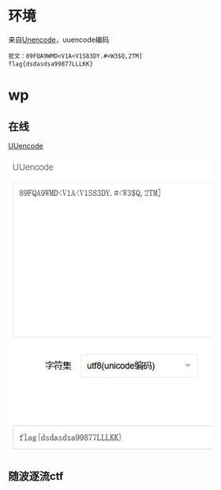 # 环境

来自[Unencode]()，uuencode编码

```
密文：89FQA9WMD<V1A<V1S83DY.#<W3$Q,2TM]
flag{dsdasdsa99877LLLKK}
```

# wp

## 在线

[UUencode](http://www.hiencode.com/uu.html)

![image-20240916141855835](image/image-20240916141855835.png)

## 随波逐流ctf